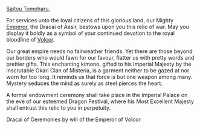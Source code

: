 [Saitou Tomoharu](https://twitter.com/TomoharuSaito?s=20&t=abh0vOu1ltbk_YLQU_5eXA),

For services unto the loyal citizens of this glorious land, our Mighty [Emperor](../heroes-of-rathe/emperor-about.md), the Dracai of Aesir, bestows upon you this relic of war. May you display it boldly as a symbol of your continued devotion to the royal bloodline of [Volcor](../continents/rathe/volcor/volcor.md).

Our great empire needs no fairweather friends. Yet there are those beyond our borders who would fawn for our favour, flatter us with pretty words and prettier gifts. This enchanting kimono, gifted to his Imperial Majesty by the inscrutable Okari Clan of Misteria, is a garment neither to be gazed at nor worn for too long. It reminds us that force is but one weapon among many. Mystery seduces the mind as surely as steel pierces the heart.

A formal endowment ceremony shall take place in the Imperial Palace on the eve of our esteemed Dragon Festival, where his Most Excellent Majesty shall entrust this relic to you in perpetuity.

Dracai of Ceremonies by will of the Emperor of Volcor
